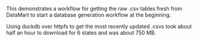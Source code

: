This demonstrates a workflow for getting the raw .csv tables fresh from DataMart to start a database generation workflow at the beginning. 

Using duckdb over httpfs to get the most recently updated .csvs took about half an hour to download for 6 states and was about 750 MB. 